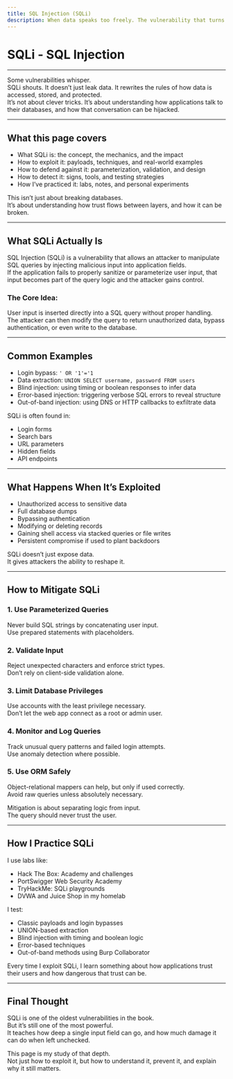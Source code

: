 ```yaml
---
title: SQL Injection (SQLi)
description: When data speaks too freely. The vulnerability that turns queries into weapons.
---
```


# SQLi - SQL Injection

---

Some vulnerabilities whisper.  
SQLi shouts. It doesn’t just leak data. 
It rewrites the rules of how data is accessed, stored, and protected.  
It’s not about clever tricks. 
It’s about understanding how applications talk to their databases, 
and how that conversation can be hijacked.

---

## What this page covers

- What SQLi is: the concept, the mechanics, and the impact  
- How to exploit it: payloads, techniques, and real-world examples  
- How to defend against it: parameterization, validation, and design  
- How to detect it: signs, tools, and testing strategies  
- How I’ve practiced it: labs, notes, and personal experiments  

This isn’t just about breaking databases.  
It’s about understanding how trust flows between layers, and how it can be broken.

---

## What SQLi Actually Is

SQL Injection (SQLi) is a vulnerability 
that allows an attacker to manipulate SQL queries 
by injecting malicious input into application fields.  
If the application fails to properly sanitize or parameterize user input, 
that input becomes part of the query logic and the attacker gains control.

### The Core Idea:
User input is inserted directly into a SQL query without proper handling.  
The attacker can then modify the query 
to return unauthorized data, bypass authentication, or even write to the database.

---

## Common Examples

- Login bypass: `' OR '1'='1`  
- Data extraction: `UNION SELECT username, password FROM users`  
- Blind injection: using timing or boolean responses to infer data  
- Error-based injection: triggering verbose SQL errors to reveal structure  
- Out-of-band injection: using DNS or HTTP callbacks to exfiltrate data

SQLi is often found in:

- Login forms  
- Search bars  
- URL parameters  
- Hidden fields  
- API endpoints

---

## What Happens When It’s Exploited

- Unauthorized access to sensitive data  
- Full database dumps  
- Bypassing authentication  
- Modifying or deleting records  
- Gaining shell access via stacked queries or file writes  
- Persistent compromise if used to plant backdoors

SQLi doesn’t just expose data.  
It gives attackers the ability to reshape it.

---

## How to Mitigate SQLi

### 1. Use Parameterized Queries  
Never build SQL strings by concatenating user input.  
Use prepared statements with placeholders.

### 2. Validate Input  
Reject unexpected characters and enforce strict types.  
Don’t rely on client-side validation alone.

### 3. Limit Database Privileges  
Use accounts with the least privilege necessary.  
Don’t let the web app connect as a root or admin user.

### 4. Monitor and Log Queries  
Track unusual query patterns and failed login attempts.  
Use anomaly detection where possible.

### 5. Use ORM Safely  
Object-relational mappers can help, but only if used correctly.  
Avoid raw queries unless absolutely necessary.

Mitigation is about separating logic from input.  
The query should never trust the user.

---

## How I Practice SQLi

I use labs like:  
- Hack The Box: Academy and challenges  
- PortSwigger Web Security Academy  
- TryHackMe: SQLi playgrounds  
- DVWA and Juice Shop in my homelab

I test:  
- Classic payloads and login bypasses  
- UNION-based extraction  
- Blind injection with timing and boolean logic  
- Error-based techniques  
- Out-of-band methods using Burp Collaborator

Every time I exploit SQLi, I learn something about how applications trust their users and how dangerous that trust can be.

---

## Final Thought

SQLi is one of the oldest vulnerabilities in the book.  
But it’s still one of the most powerful.  
It teaches how deep a single input field can go, and how much damage it can do when left unchecked.

This page is my study of that depth.  
Not just how to exploit it, but how to understand it, prevent it, and explain why it still matters.

